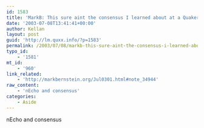 ```yaml
---
id: 1583
title: 'MarkB: This sure aint the consensus I learned about at a Quaker college.'
date: '2003-07-08T13:41:41+00:00'
author: Kellan
layout: post
guid: 'http://lm.quxx.info/?p=1583'
permalink: /2003/07/08/markb-this-sure-aint-the-consensus-i-learned-about-at-a-quaker-college/
typo_id:
    - '1581'
mt_id:
    - '960'
link_related:
    - 'http://markbernstein.org/Jul0301.html#note_34944'
raw_content:
    - 'nEcho and consensus'
categories:
    - Aside
---
```


nEcho and consensus